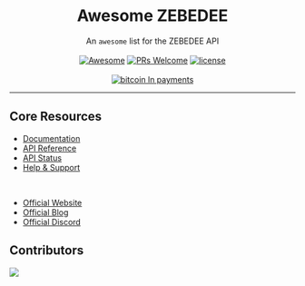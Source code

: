 <h1 align="center">Awesome ZEBEDEE</h1>

<div align="center">
<!-- <img width="200" src="https://user-images.githubusercontent.com/9343811/165975569-1bc29814-884c-4931-83df-860043b625b7.svg" />
</div> -->

<div align="center">

An `awesome` list for the ZEBEDEE API
<br />
<br />
[![Awesome](https://cdn.rawgit.com/sindresorhus/awesome/d7305f38d29fed78fa85652e3a63e154dd8e8829/media/badge.svg)](https://github.com/sindresorhus/awesome) [![PRs Welcome](https://img.shields.io/badge/PRs-welcome-brightgreen.svg)](https://github.com/zebedeeio/awesome-zebedee/blob/HEAD/CONTRIBUTING.md#pull-requests) [![license](https://img.shields.io/badge/license-MIT-blue.svg)](https://github.com/zebedeeio/zbd-node/blob/HEAD/LICENSE.md) 
<br />
<br />
[![bitcoin ln payments](https://img.shields.io/badge/Lightning-Payments-orange?style=for-the-badge&logo=bitcoin)](https://zebedee.io)

</div>

<!-- <p align="center"> -->

<!-- <img src="https://user-images.githubusercontent.com/9343811/179986155-128a37aa-047f-4f0f-89df-700b1b920ff5.gif" width="750" /> -->

<!-- </p> -->

---

<div align="left">

## Core Resources

- [Documentation](https://docs.zebedee.io)
- [API Reference](https://docs.zebedee.io)
- [API Status](https://status.zebedee.io)
- [Help & Support](https://help.zebedee.io)

<br />

- [Official Website](https://zebedee.io)
- [Official Blog](https://blog.zebedee.io)
- [Official Discord](https://discord.gg/zbd)

<!-- ## Libraries & SDKs

## Guides

## Misc -->

## Contributors

<a align="center" href="https://github.com/zebedeeio/awesome-zebedee/graphs/contributors">
  <img src="https://contrib.rocks/image?repo=zebedeeio/awesome-zebedee" />
</a>